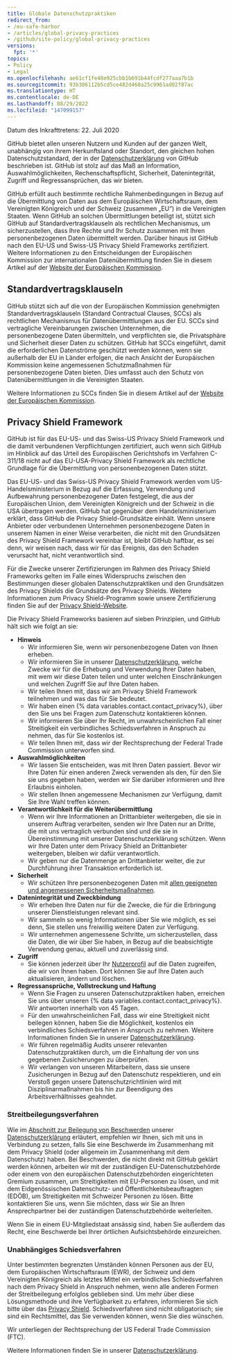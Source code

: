 ```yaml
---
title: Globale Datenschutzpraktiken
redirect_from:
- /eu-safe-harbor
- /articles/global-privacy-practices
- /github/site-policy/global-privacy-practices
versions:
  fpt: '*'
topics:
- Policy
- Legal
ms.openlocfilehash: ae61cf1fe48e925cbb1b691b44fcdf277aaa7b1b
ms.sourcegitcommit: 93b306112b5cd5ce482d468a25c9961ad02f87ac
ms.translationtype: HT
ms.contentlocale: de-DE
ms.lasthandoff: 08/29/2022
ms.locfileid: "147099157"
---
```

Datum des Inkrafttretens: 22. Juli 2020

GitHub bietet allen unseren Nutzern und Kunden auf der ganzen Welt, unabhängig von ihrem Herkunftsland oder Standort, den gleichen hohen Datenschutzstandard, der in der [Datenschutzerklärung](/github/site-policy/github-privacy-statement#githubs-global-privacy-practices) von GitHub beschrieben ist. GitHub ist stolz auf das Maß an Information, Auswahlmöglichkeiten, Rechenschaftspflicht, Sicherheit, Datenintegrität, Zugriff und Regressansprüchen, das wir bieten. 

GitHub erfüllt auch bestimmte rechtliche Rahmenbedingungen in Bezug auf die Übermittlung von Daten aus dem Europäischen Wirtschaftsraum, dem Vereinigten Königreich und der Schweiz (zusammen „EU“) in die Vereinigten Staaten. Wenn GitHub an solchen Übermittlungen beteiligt ist, stützt sich GitHub auf Standardvertragsklauseln als rechtlichen Mechanismus, um sicherzustellen, dass Ihre Rechte und Ihr Schutz zusammen mit Ihren personenbezogenen Daten übermittelt werden. Darüber hinaus ist GitHub nach den EU-US und Swiss-US Privacy Shield Frameworks zertifiziert. Weitere Informationen zu den Entscheidungen der Europäischen Kommission zur internationalen Datenübermittlung finden Sie in diesem Artikel auf der [Website der Europäischen Kommission](https://ec.europa.eu/info/law/law-topic/data-protection/international-dimension-data-protection_en).

## Standardvertragsklauseln

GitHub stützt sich auf die von der Europäischen Kommission genehmigten Standardvertragsklauseln (Standard Contractual Clauses, SCCs) als rechtlichen Mechanismus für Datenübermittlungen aus der EU. SCCs sind vertragliche Vereinbarungen zwischen Unternehmen, die personenbezogene Daten übermitteln, und verpflichten sie, die Privatsphäre und Sicherheit dieser Daten zu schützen. GitHub hat SCCs eingeführt, damit die erforderlichen Datenströme geschützt werden können, wenn sie außerhalb der EU in Länder erfolgen, die nach Ansicht der Europäischen Kommission keine angemessenen Schutzmaßnahmen für personenbezogene Daten bieten. Dies umfasst auch den Schutz von Datenübermittlungen in die Vereinigten Staaten. 

Weitere Informationen zu SCCs finden Sie in diesem Artikel auf der [Website der Europäischen Kommission](https://ec.europa.eu/info/law/law-topic/data-protection/international-dimension-data-protection/standard-contractual-clauses-scc_en). 

## Privacy Shield Framework

GitHub ist für das EU-US- und das Swiss-US Privacy Shield Framework und die damit verbundenen Verpflichtungen zertifiziert, auch wenn sich GitHub im Hinblick auf das Urteil des Europäischen Gerichtshofs im Verfahren C-311/18 nicht auf das EU-USA-Privacy Shield Framework als rechtliche Grundlage für die Übermittlung von personenbezogenen Daten stützt.

Das EU-US- und das Swiss-US Privacy Shield Framework werden vom US-Handelsministerium in Bezug auf die Erfassung, Verwendung und Aufbewahrung personenbezogener Daten festgelegt, die aus der Europäischen Union, dem Vereinigten Königreich und der Schweiz in die USA übertragen werden. GitHub hat gegenüber dem Handelsministerium erklärt, dass GitHub die Privacy Shield-Grundsätze einhält. Wenn unsere Anbieter oder verbundenen Unternehmen personenbezogene Daten in unserem Namen in einer Weise verarbeiten, die nicht mit den Grundsätzen des Privacy Shield Framework vereinbar ist, bleibt GitHub haftbar, es sei denn, wir weisen nach, dass wir für das Ereignis, das den Schaden verursacht hat, nicht verantwortlich sind.

Für die Zwecke unserer Zertifizierungen im Rahmen des Privacy Shield Frameworks gelten im Falle eines Widerspruchs zwischen den Bestimmungen dieser globalen Datenschutzpraktiken und den Grundsätzen des Privacy Shields die Grundsätze des Privacy Shields. Weitere Informationen zum Privacy Shield-Programm sowie unsere Zertifizierung finden Sie auf der [Privacy Shield-Website](https://www.privacyshield.gov/).

Die Privacy Shield Frameworks basieren auf sieben Prinzipien, und GitHub hält sich wie folgt an sie:

- **Hinweis**
  - Wir informieren Sie, wenn wir personenbezogene Daten von Ihnen erheben.
  - Wir informieren Sie in unserer [Datenschutzerklärung](/articles/github-privacy-statement/), welche Zwecke wir für die Erhebung und Verwendung Ihrer Daten haben, mit wem wir diese Daten teilen und unter welchen Einschränkungen und welchen Zugriff Sie auf Ihre Daten haben.
  - Wir teilen Ihnen mit, dass wir am Privacy Shield Framework teilnehmen und was das für Sie bedeutet.
  - Wir haben einen {% data variables.contact.contact_privacy%}, über den Sie uns bei Fragen zum Datenschutz kontaktieren können.
  - Wir informieren Sie über Ihr Recht, im unwahrscheinlichen Fall einer Streitigkeit ein verbindliches Schiedsverfahren in Anspruch zu nehmen, das für Sie kostenlos ist.
  - Wir teilen Ihnen mit, dass wir der Rechtsprechung der Federal Trade Commission unterworfen sind.
- **Auswahlmöglichkeiten**
  - Wir lassen Sie entscheiden, was mit Ihren Daten passiert. Bevor wir Ihre Daten für einen anderen Zweck verwenden als den, für den Sie sie uns gegeben haben, werden wir Sie darüber informieren und Ihre Erlaubnis einholen.
  - Wir stellen Ihnen angemessene Mechanismen zur Verfügung, damit Sie Ihre Wahl treffen können.
- **Verantwortlichkeit für die Weiterübermittlung**
  - Wenn wir Ihre Informationen an Drittanbieter weitergeben, die sie in unserem Auftrag verarbeiten, senden wir Ihre Daten nur an Dritte, die mit uns vertraglich verbunden sind und die sie in Übereinstimmung mit unserer Datenschutzerklärung schützen. Wenn wir Ihre Daten unter dem Privacy Shield an Drittanbieter weitergeben, bleiben wir dafür verantwortlich.
  - Wir geben nur die Datenmenge an Drittanbieter weiter, die zur Durchführung ihrer Transaktion erforderlich ist.
- **Sicherheit**
  - Wir schützen Ihre personenbezogenen Daten mit [allen geeigneten und angemessenen Sicherheitsmaßnahmen](https://github.com/security).
- **Datenintegrität und Zweckbindung**
  - Wir erheben Ihre Daten nur für die Zwecke, die für die Erbringung unserer Dienstleistungen relevant sind.
  - Wir sammeln so wenig Informationen über Sie wie möglich, es sei denn, Sie stellen uns freiwillig weitere Daten zur Verfügung.
  - Wir unternehmen angemessene Schritte, um sicherzustellen, dass die Daten, die wir über Sie haben, in Bezug auf die beabsichtigte Verwendung genau, aktuell und zuverlässig sind.
- **Zugriff**
  - Sie können jederzeit über Ihr [Nutzerprofil](https://github.com/settings/profile) auf die Daten zugreifen, die wir von Ihnen haben. Dort können Sie auf Ihre Daten auch aktualisieren, ändern und löschen.
- **Regressansprüche, Vollstreckung und Haftung**
  - Wenn Sie Fragen zu unseren Datenschutzpraktiken haben, erreichen Sie uns über unseren {% data variables.contact.contact_privacy%}. Wir antworten innerhalb von 45 Tagen.
  - Für den unwahrscheinlichen Fall, dass wir eine Streitigkeit nicht beilegen können, haben Sie die Möglichkeit, kostenlos ein verbindliches Schiedsverfahren in Anspruch zu nehmen. Weitere Informationen finden Sie in unserer [Datenschutzerklärung](/articles/github-privacy-statement/).
  - Wir führen regelmäßig Audits unserer relevanten Datenschutzpraktiken durch, um die Einhaltung der von uns gegebenen Zusicherungen zu überprüfen.
  - Wir verlangen von unseren Mitarbeitern, dass sie unsere Zusicherungen in Bezug auf den Datenschutz respektieren, und ein Verstoß gegen unsere Datenschutzrichtlinien wird mit Disziplinarmaßnahmen bis hin zur Beendigung des Arbeitsverhältnisses geahndet.


### Streitbeilegungsverfahren

Wie im [Abschnitt zur Beilegung von Beschwerden](/github/site-policy/github-privacy-statement#resolving-complaints) unserer [Datenschutzerklärung](/github/site-policy/github-privacy-statement) erläutert, empfehlen wir Ihnen, sich mit uns in Verbindung zu setzen, falls Sie eine Beschwerde im Zusammenhang mit dem Privacy Shield (oder allgemein im Zusammenhang mit dem Datenschutz) haben. Bei Beschwerden, die nicht direkt mit GitHub geklärt werden können, arbeiten wir mit der zuständigen EU-Datenschutzbehörde oder einem von den europäischen Datenschutzbehörden eingerichteten Gremium zusammen, um Streitigkeiten mit EU-Personen zu lösen, und mit dem Eidgenössischen Datenschutz- und Öffentlichkeitsbeauftragten (EDÖB), um Streitigkeiten mit Schweizer Personen zu lösen. Bitte kontaktieren Sie uns, wenn Sie möchten, dass wir Sie an Ihren Ansprechpartner bei der zuständigen Datenschutzbehörde weiterleiten.

Wenn Sie in einem EU-Mitgliedstaat ansässig sind, haben Sie außerdem das Recht, eine Beschwerde bei Ihrer örtlichen Aufsichtsbehörde einzureichen.

### Unabhängiges Schiedsverfahren

Unter bestimmten begrenzten Umständen können Personen aus der EU, dem Europäischen Wirtschaftsraum (EWR), der Schweiz und dem Vereinigten Königreich als letztes Mittel ein verbindliches Schiedsverfahren nach dem Privacy Shield in Anspruch nehmen, wenn alle anderen Formen der Streitbeilegung erfolglos geblieben sind. Um mehr über diese Lösungsmethode und ihre Verfügbarkeit zu erfahren, informieren Sie sich bitte über das [Privacy Shield](https://www.privacyshield.gov/article?id=ANNEX-I-introduction). Schiedsverfahren sind nicht obligatorisch; sie sind ein Rechtsmittel, das Sie verwenden können, wenn Sie dies wünschen.

Wir unterliegen der Rechtsprechung der US Federal Trade Commission (FTC).
  
Weitere Informationen finden Sie in unserer [Datenschutzerklärung](/articles/github-privacy-statement/).
